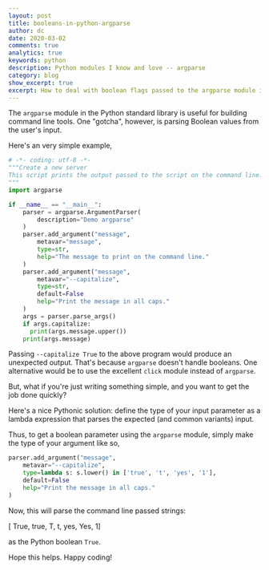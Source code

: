 ```yaml
---
layout: post
title: booleans-in-python-argparse
author: dc
date: 2020-03-02
comments: true
analytics: true
keywords: python
description: Python modules I know and love -- argparse
category: blog
show_excerpt: true
excerpt: How to deal with boolean flags passed to the argparse module in python.
---
```


The `argparse` module in the Python standard library is useful for building
command line tools. One "gotcha", however, is parsing Boolean values from the user's
input.

Here's an very simple example,

```py
# -*- coding: utf-8 -*-
"""Create a new server
This script prints the output passed to the script on the command line.
"""
import argparse

if __name__ == "__main__":
    parser = argparse.ArgumentParser(
        description="Demo argparse"
    )
    parser.add_argument("message",
        metavar="message",
        type=str,
        help="The message to print on the command line."
    )
    parser.add_argument("message",
        metavar="--capitalize",
        type=str,
        default=False
        help="Print the message in all caps."
    )
    args = parser.parse_args()
    if args.capitalize:
      print(args.message.upper())
    print(args.message)
```

Passing ```--capitalize True``` to the above program would produce an unexpected
output. That's because `argparse` doesn't handle booleans. One alternative would
be to use the excellent `click` module instead of `argparse`.

But, what if you're just writing something simple, and you want to get the job
done quickly?

Here's a nice Pythonic solution: define the type of your input parameter as a
lambda expression that parses the expected (and common variants) input.

Thus, to get a boolean parameter using the `argparse` module, simply make the type
of your argument like so,

```python
parser.add_argument("message",
    metavar="--capitalize",
    type=lambda s: s.lower() in ['true', 't', 'yes', '1'],
    default=False
    help="Print the message in all caps."
)
```

Now, this will parse the command line passed strings:

[ True, true, T, t, yes, Yes, 1]

as the Python boolean ```True```.

Hope this helps. Happy coding!
